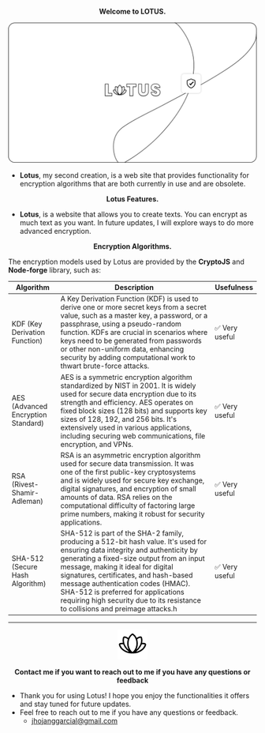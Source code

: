 


<p align="center">
<strong>Welcome to LOTUS.</strong></p>



<p align="center">
<img src="/src/app/public/mockup.png" alt="cryptojs">
</p>



- **Lotus**, my second creation, is a web site that provides functionality for encryption algorithms that are both currently in use and are obsolete.





<p align="center"><strong>Lotus Features.</strong></p>



- **Lotus**, is a website that allows you to create texts. You can encrypt as much text as you want. In future updates, I will explore ways to do more advanced encryption.


<p align="center"><strong>Encryption Algorithms.</strong></p>


The encryption models used by Lotus are provided by the  **CryptoJS** and **Node-forge** library, such as:

| Algorithm   | Description                     | Usefulness |
|-------------|---------------------------------|------------|
| KDF (Key Derivation Function)        |   A Key Derivation Function (KDF) is used to derive one or more secret keys from a secret value, such as a master key, a password, or a passphrase, using a pseudo-random function. KDFs are crucial in scenarios where keys need to be generated from passwords or other non-uniform data, enhancing security by adding computational work to thwart brute-force attacks.    |✅ Very useful|
| AES (Advanced Encryption Standard)   | AES is a symmetric encryption algorithm standardized by NIST in 2001. It is widely used for secure data encryption due to its strength and efficiency. AES operates on fixed block sizes (128 bits) and supports key sizes of 128, 192, and 256 bits. It's extensively used in various applications, including securing web communications, file encryption, and VPNs.       |✅ Very useful |
| RSA (Rivest-Shamir-Adleman)          |RSA is an asymmetric encryption algorithm used for secure data transmission. It was one of the first public-key cryptosystems and is widely used for secure key exchange, digital signatures, and encryption of small amounts of data. RSA relies on the computational difficulty of factoring large prime numbers, making it robust for security applications. |✅ Very useful         |
| SHA-512 (Secure Hash Algorithm)      | SHA-512 is part of the SHA-2 family, producing a 512-bit hash value. It's used for ensuring data integrity and authenticity by generating a fixed-size output from an input message, making it ideal for digital signatures, certificates, and hash-based message authentication codes (HMAC). SHA-512 is preferred for applications requiring high security due to its resistance to collisions and preimage attacks.h  |✅ Very useful     |



---
<p align="center">
  <a href="https://example.com">
    <img src="/src/app/public/lotus.png" alt="cryptojs">
  </a>
</p>
<p align="center">
  <strong>
    Contact me if you want to reach out to me if you have any questions or feedback
  </strong>
</p>

-  Thank you for using Lotus! I hope you enjoy the functionalities it offers and stay tuned for future updates. 
- Feel free to reach out to me if you have any questions or feedback.
    - jhojanggarcial@gmail.com



 